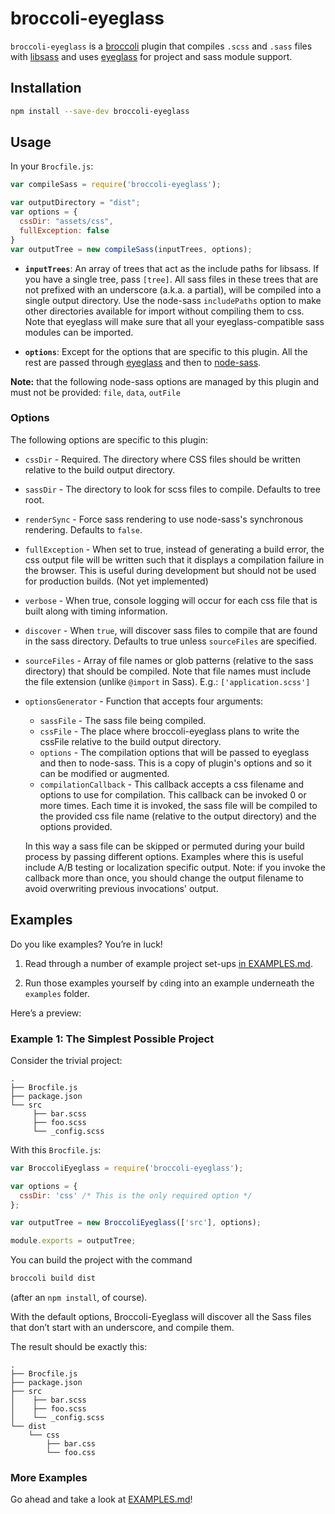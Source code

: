 # broccoli-eyeglass

`broccoli-eyeglass` is a [broccoli](https://github.com/broccolijs/broccoli) plugin that compiles
`.scss` and `.sass` files with [libsass](https://github.com/sass/libsass)
and uses [eyeglass](https://github.com/sass-eyeglass/eyeglass)
for project and sass module support.

## Installation

```bash
npm install --save-dev broccoli-eyeglass
```

## Usage

In your `Brocfile.js`:

```js
var compileSass = require('broccoli-eyeglass');

var outputDirectory = "dist";
var options = {
  cssDir: "assets/css",
  fullException: false
}
var outputTree = new compileSass(inputTrees, options);
```

* **`inputTrees`**: An array of trees that act as the include paths for
  libsass. If you have a single tree, pass `[tree]`. All sass files in
  these trees that are not prefixed with an underscore (a.k.a. a partial),
  will be compiled into a single output directory. Use the node-sass
  `includePaths` option to make other directories available for import
  without compiling them to css. Note that eyeglass will make sure that
  all your eyeglass-compatible sass modules can be imported.

* **`options`**: Except for the options that are specific to this plugin. All
   the rest are passed through [eyeglass](https://github.com/sass-eyeglass/eyeglass) and then to
   [node-sass](https://github.com/sass/node-sass#options).

**Note:** that the following node-sass options are managed by this plugin and
must not be provided: `file`, `data`, `outFile`

### Options

The following options are specific to this plugin:

* `cssDir` - Required. The directory where CSS files should be written
  relative to the build output directory.
* `sassDir` - The directory to look for scss files to compile. Defaults
  to tree root.
* `renderSync` - Force sass rendering to use node-sass's synchronous
  rendering. Defaults to `false`.
* `fullException` - When set to true, instead of generating a build
  error, the css output file will be written such that it displays a
  compilation failure in the browser. This is useful during development
  but should not be used for production builds. (Not yet implemented)
* `verbose` - When true, console logging will occur for each css file
  that is built along with timing information.
* `discover` - When `true`, will discover sass files to compile that are
  found in the sass directory. Defaults to true unless `sourceFiles` are
  specified.
* `sourceFiles` - Array of file names or glob patterns (relative to the
  sass directory) that should be compiled. Note that file names must include
  the file extension (unlike `@import` in Sass). E.g.: `['application.scss']`
* `optionsGenerator` - Function that accepts four arguments:

  * `sassFile` - The sass file being compiled.
  * `cssFile` - The place where broccoli-eyeglass plans to write the
    cssFile relative to the build output directory.
  * `options` - The compilation options that will be passed to eyeglass
    and then to node-sass. This is a copy of plugin's options and so it
    can be modified or augmented.
  * `compilationCallback` - This callback accepts a css filename and
    options to use for compilation. This callback can be invoked 0 or more
    times. Each time it is invoked, the sass file will be compiled to
    the provided css file name (relative to the output directory) and the
    options provided.

  In this way a sass file can be skipped or permuted during your build
  process by passing different options. Examples where this is useful
  include A/B testing or localization specific output. Note: if you
  invoke the callback more than once, you should change the output
  filename to avoid overwriting previous invocations' output.


## Examples

Do you like examples? You’re in luck!

1. Read through a number of example project set-ups [in EXAMPLES.md][examples-on-gh].

2. Run those examples yourself by `cd`ing into an example underneath the `examples` folder.

[examples-on-gh]: https://github.com/sass-eyeglass/broccoli-eyeglass/blob/master/EXAMPLES.md

Here’s a preview:

### Example 1: The Simplest Possible Project

Consider the trivial project:

```
.
├── Brocfile.js
├── package.json
└── src
     ├── bar.scss
     ├── foo.scss
     └── _config.scss
```

With this `Brocfile.js`:

```js
var BroccoliEyeglass = require('broccoli-eyeglass');

var options = {
  cssDir: 'css' /* This is the only required option */
};

var outputTree = new BroccoliEyeglass(['src'], options);

module.exports = outputTree;
```

You can build the project with the command
```sh
broccoli build dist
```
(after an `npm install`, of course).

With the default options, Broccoli-Eyeglass will discover all the Sass files that don’t start with an underscore, and compile them.

The result should be exactly this:

```
.
├── Brocfile.js
├── package.json
├── src
│    ├── bar.scss
│    ├── foo.scss
│    └── _config.scss
└── dist
    └── css
        ├── bar.css
        └── foo.css
```

### More Examples

Go ahead and take a look at [EXAMPLES.md][examples-on-gh]!
